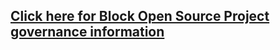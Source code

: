 ## [Click here for Block Open Source Project governance information](https://github.com/block/.github/blob/main/GOVERNANCE.md)

